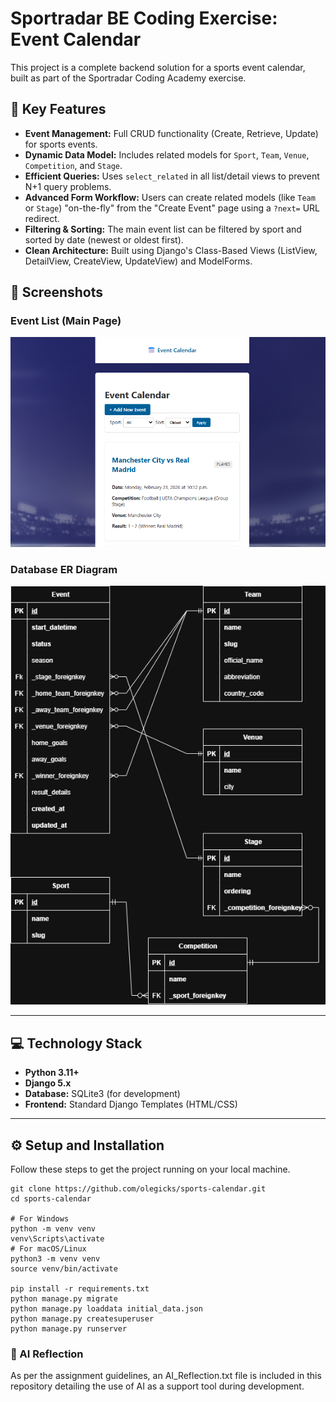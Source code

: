 # Sportradar BE Coding Exercise: Event Calendar

This project is a complete backend solution for a sports event calendar, built as part of the Sportradar Coding Academy exercise.
## 🚀 Key Features

* **Event Management:** Full CRUD functionality (Create, Retrieve, Update) for sports events.
* **Dynamic Data Model:** Includes related models for `Sport`, `Team`, `Venue`, `Competition`, and `Stage`.
* **Efficient Queries:** Uses `select_related` in all list/detail views to prevent N+1 query problems.
* **Advanced Form Workflow:** Users can create related models (like `Team` or `Stage`) "on-the-fly" from the "Create Event" page using a `?next=` URL redirect.
* **Filtering & Sorting:** The main event list can be filtered by sport and sorted by date (newest or oldest first).
* **Clean Architecture:** Built using Django's Class-Based Views (ListView, DetailView, CreateView, UpdateView) and ModelForms.

## 📸 Screenshots

### Event List (Main Page)
![A screenshot of the main event list page, showing filters and a list of upcoming events.](static/events/images/site_screenshot.png)

### Database ER Diagram
![The Entity-Relationship Diagram for the project, showing all 6 tables and their relationships.](static/events/images/ERD.png)

---

## 💻 Technology Stack

* **Python 3.11+**
* **Django 5.x**
* **Database:** SQLite3 (for development)
* **Frontend:** Standard Django Templates (HTML/CSS)

---

## ⚙️ Setup and Installation

Follow these steps to get the project running on your local machine.

```shell
git clone https://github.com/olegicks/sports-calendar.git
cd sports-calendar

# For Windows
python -m venv venv
venv\Scripts\activate
# For macOS/Linux
python3 -m venv venv
source venv/bin/activate

pip install -r requirements.txt
python manage.py migrate
python manage.py loaddata initial_data.json
python manage.py createsuperuser
python manage.py runserver
```
### 🤖 AI Reflection
As per the assignment guidelines, an AI_Reflection.txt file is included in this repository detailing the use of AI as a support tool during development.